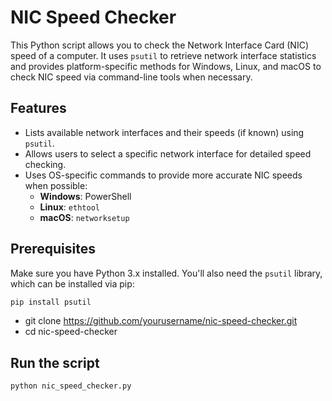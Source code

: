 # NIC Speed Checker

This Python script allows you to check the Network Interface Card (NIC) speed of a computer. It uses `psutil` to retrieve network interface statistics and provides platform-specific methods for Windows, Linux, and macOS to check NIC speed via command-line tools when necessary.

## Features

- Lists available network interfaces and their speeds (if known) using `psutil`.
- Allows users to select a specific network interface for detailed speed checking.
- Uses OS-specific commands to provide more accurate NIC speeds when possible:
  - **Windows**: PowerShell
  - **Linux**: `ethtool`
  - **macOS**: `networksetup`

## Prerequisites

Make sure you have Python 3.x installed. You'll also need the `psutil` library, which can be installed via pip:

```bash
pip install psutil
```

- git clone https://github.com/yourusername/nic-speed-checker.git
- cd nic-speed-checker

## Run the script
```bash
python nic_speed_checker.py
```
